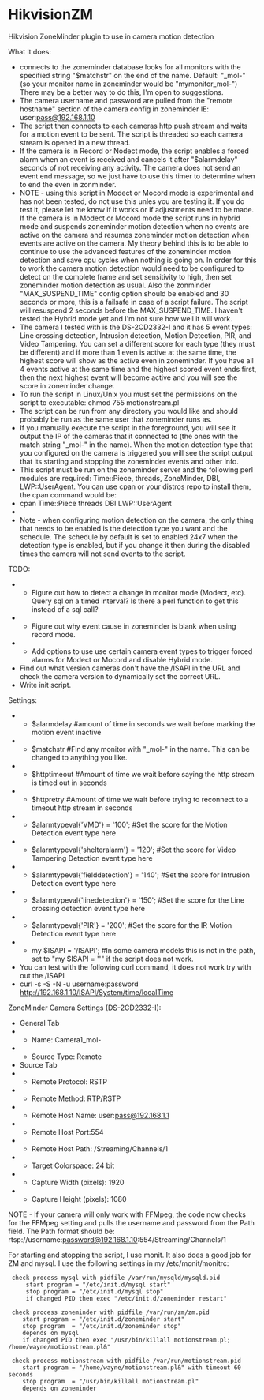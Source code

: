 # HikvisionZM
Hikvision ZoneMinder plugin to use in camera motion detection

What it does:
 - connects to the zoneminder database looks for all monitors with the specified string "$matchstr" on the end of the name. Default: "_mol-" (so your monitor name in zoneminder would be "mymonitor_mol-") There may be a better way to do this, I'm open to suggestions. 
 - The camera username and password are pulled from the "remote hostname" section of the camera config in zoneminder IE: user:pass@192.168.1.10  
 - The script then connects to each cameras http push stream and waits for a motion event to be sent. The script is threaded so each camera stream is opened in a new thread.
 - If the camera is in Record or Nodect mode, the script enables a forced alarm when an event is received and cancels it after "$alarmdelay" seconds of not receiving any activity. The camera does not send an event end message, so we just have to use this timer to determine when to end the even in zonminder. 
 - NOTE - using this script in Modect or Mocord mode is experimental and has not been tested, do not use this unles you are testing it. If you do test it, please let me know if it works or if adjustments need to be made. If the camera is in Modect or Mocord mode the script runs in hybrid mode and suspends zoneminder motion detection when no events are active on the camera and resumes zoneminder motion detection when events are active on the camera. My theory behind this is to be able to continue to use the advanced features of the zoneminder motion detection and save cpu cycles when nothing is going on. In order for this to work the camera motion detection would need to be configured to detect on the complete frame and set sensitivity to high, then set zoneminder motion detection as usual.  Also the zonminder "MAX_SUSPEND_TIME" config option should be enabled and 30 seconds or more, this is a failsafe in case of a script failure. The script will resuspend 2 seconds before the MAX_SUSPEND_TIME. I haven't tested the Hybrid mode yet and I'm not sure how well it will work.
 - The camera I tested with is the DS-2CD2332-I and it has 5 event types: Line crossing detection, Intrusion detection, Motion Detection, PIR, and Video Tampering. You can set a different score for each type (they must be different) and if more than 1 even is active at the same time, the highest score will show as the active even in zoneminder. If you have all 4 events active at the same time and the highest scored event ends first, then the next highest event will become active and you will see the score in zoneminder change.
 - To run the script in Linux/Unix you must set the permissions on the script to executable: chmod 755 motionstream.pl
 - The script can be run from any directory you would like and should probably be run as the same user that zoneminder runs as.
 - If you manually execute the script in the foreground, you will see it output the IP of the cameras that it connected to (the ones with the match string "_mol-" in the name). When the motion detection type that you configured on the camera is triggered you will see the script output that its starting and stopping the zoneminder events and other info.       
 - This script must be run on the zoneminder server and the following perl modules are required: Time::Piece, threads, ZoneMinder, DBI, LWP::UserAgent. You can use cpan or your distros repo to install them, the cpan command would be: 
 - cpan Time::Piece threads DBI LWP::UserAgent
 - 
 - Note - when configuring motion detection on the camera, the only thing that needs to be enabled is the detection type you want and the schedule. The schedule by default is set to enabled 24x7 when the detection type is enabled, but if you change it then during the disabled times the camera will not send events to the script. 


 TODO: 
 - - Figure out how to detect a change in monitor mode (Modect, etc). Query sql on a timed interval? Is there a perl function to get this instead of a sql call?
 - - Figure out why event cause in zoneminder is blank when using record mode.
 - - Add options to use use certain camera event types to trigger forced alarms for Modect or Mocord and disable Hybrid mode.
 - Find out what version cameras don't have the /ISAPI in the URL and check the camera version to dynamically set the correct URL.
 - Write init script.


Settings:
 - - $alarmdelay #amount of time in seconds we wait before marking the motion event inactive
 - - $matchstr #Find any monitor with "_mol-" in the name. This can be changed to anything you like.
 - - $httptimeout #Amount of time we wait before saying the http stream is timed out in seconds
 - - $httpretry #Amount of time we wait before trying to reconnect to a timeout http stream in seconds
 - - $alarmtypeval{'VMD'} = '100'; #Set the score for the Motion Detection event type here
 - - $alarmtypeval{'shelteralarm'} = '120';   #Set the score for Video Tampering Detection event type here
 - - $alarmtypeval{'fielddetection'} = '140'; #Set the score for Intrusion Detection event type here
 - - $alarmtypeval{'linedetection'} = '150';  #Set the score for the Line crossing detection event type here
 - - $alarmtypeval{'PIR'} = '200';  #Set the score for the IR Motion Detection event type here
 - - my $ISAPI = '/ISAPI'; #In some camera models this is not in the path, set to "my $ISAPI = ''" if the script does not work.
 -  You can test with the following curl command, it does not work try with out the /ISAPI
 -  curl -s -S -N -u username:password http://192.168.1.10/ISAPI/System/time/localTime


ZoneMinder Camera Settings (DS-2CD2332-I):
- General Tab
- - Name: Camera1_mol-
- - Source Type: Remote
- Source Tab
- - Remote Protocol: RSTP
- - Remote Method: RTP/RSTP
- - Remote Host Name: user:pass@192.168.1.1
- - Remote Host Port:554
- - Remote Host Path: /Streaming/Channels/1
- - Target Colorspace: 24 bit	
- - Capture Width (pixels): 1920
- - Capture Height (pixels): 1080

NOTE - If your camera will only work with FFMpeg, the code now checks for the FFMpeg setting and pulls the username and password from the Path field. The Path format should be: rtsp://username:password@192.168.1.10:554/Streaming/Channels/1

For starting and stopping the script, I use monit. It also does a good job for ZM and mysql.
I use the following settings in my /etc/monit/monitrc:

```
 check process mysql with pidfile /var/run/mysqld/mysqld.pid
     start program = "/etc/init.d/mysql start"
     stop program = "/etc/init.d/mysql stop"
     if changed PID then exec "/etc/init.d/zoneminder restart"

 check process zoneminder with pidfile /var/run/zm/zm.pid
    start program = "/etc/init.d/zoneminder start"
    stop program  = "/etc/init.d/zoneminder stop"
    depends on mysql
    if changed PID then exec "/usr/bin/killall motionstream.pl; /home/wayne/motionstream.pl&"

 check process motionstream with pidfile /var/run/motionstream.pid
    start program = "/home/wayne/motionstream.pl&" with timeout 60 seconds
    stop program  = "/usr/bin/killall motionstream.pl"
    depends on zoneminder
```
